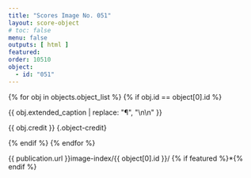 ```yaml
---
title: "Scores Image No. 051"
layout: score-object
# toc: false
menu: false
outputs: [ html ]
featured: 
order: 10510
object:
  - id: "051"
---
```


{% for obj in objects.object_list %}
{% if obj.id == object[0].id %}

{{ obj.extended_caption | replace: "¶", "\n\n" }}

{{ obj.credit }} {.object-credit}

{% endif %}
{% endfor %}

<div class="object-credit object-url is-print-only">

{{ publication.url }}image-index/{{ object[0].id }}/ {% if featured %}*{% endif %}

</div>
